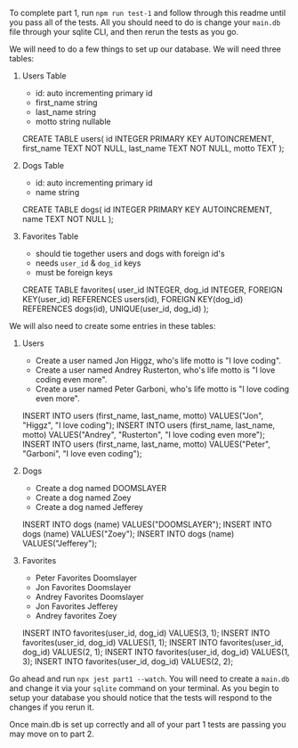 To complete part 1, run `npm run test-1` and follow through this readme until you pass all of the tests. All you should need to do is change your `main.db` file through your sqlite CLI, and then rerun the tests as you go.

We will need to do a few things to set up our database. We will need three tables:

1. Users Table

   - id: auto incrementing primary id
   - first_name string
   - last_name string
   - motto string nullable

   CREATE TABLE users(
   id INTEGER PRIMARY KEY AUTOINCREMENT,
   first_name TEXT NOT NULL,
   last_name TEXT NOT NULL,
   motto TEXT
   );

2. Dogs Table

   - id: auto incrementing primary id
   - name string

   CREATE TABLE dogs(
   id INTEGER PRIMARY KEY AUTOINCREMENT,
   name TEXT NOT NULL
   );

3. Favorites Table

   - should tie together users and dogs with foreign id's
   - needs `user_id` & `dog_id` keys
   - must be foreign keys

   CREATE TABLE favorites(
   user_id INTEGER,
   dog_id INTEGER,
   FOREIGN KEY(user_id) REFERENCES users(id),
   FOREIGN KEY(dog_id) REFERENCES dogs(id),
   UNIQUE(user_id, dog_id)
   );

We will also need to create some entries in these tables:

1. Users

   - Create a user named Jon Higgz, who's life motto is "I love coding".
   - Create a user named Andrey Rusterton, who's life motto is "I love coding even more".
   - Create a user named Peter Garboni, who's life motto is "I love coding even more".

   INSERT INTO users (first_name, last_name, motto) VALUES("Jon", "Higgz", "I love coding");
   INSERT INTO users (first_name, last_name, motto) VALUES("Andrey", "Rusterton", "I love coding even more");
   INSERT INTO users (first_name, last_name, motto) VALUES("Peter", "Garboni", "I love even coding");

2. Dogs

   - Create a dog named DOOMSLAYER
   - Create a dog named Zoey
   - Create a dog named Jefferey

   INSERT INTO dogs (name) VALUES("DOOMSLAYER");
   INSERT INTO dogs (name) VALUES("Zoey");
   INSERT INTO dogs (name) VALUES("Jefferey");

3. Favorites

   - Peter Favorites Doomslayer
   - Jon Favorites Doomslayer
   - Andrey Favorites Doomslayer
   - Jon Favorites Jefferey
   - Andrey favorites Zoey

   INSERT INTO favorites(user_id, dog_id) VALUES(3, 1);
   INSERT INTO favorites(user_id, dog_id) VALUES(1, 1);
   INSERT INTO favorites(user_id, dog_id) VALUES(2, 1);
   INSERT INTO favorites(user_id, dog_id) VALUES(1, 3);
   INSERT INTO favorites(user_id, dog_id) VALUES(2, 2);

Go ahead and run `npx jest part1 --watch`. You will need to create a `main.db` and change it via your `sqlite` command on your terminal. As you begin to setup your database you should notice that the tests will respond to the changes if you rerun it.

Once main.db is set up correctly and all of your part 1 tests are passing you may move on to part 2.

